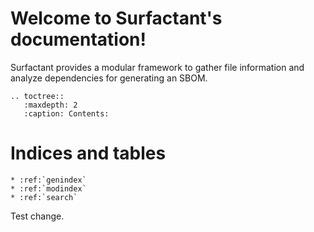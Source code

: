 # Welcome to Surfactant's documentation!

Surfactant provides a modular framework to gather file information and analyze dependencies for generating an SBOM.

```{eval-rst}
.. toctree::
   :maxdepth: 2
   :caption: Contents:
```

# Indices and tables

```{eval-rst}
* :ref:`genindex`
* :ref:`modindex`
* :ref:`search`
```
Test change.